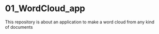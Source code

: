 # 01_WordCloud_app
This repository is about an application to make a word cloud from any kind of documents
